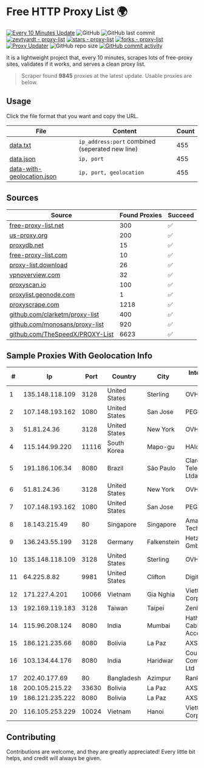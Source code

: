 
# Free HTTP Proxy List 🌍

[![Every 10 Minutes Update](https://github.com/mertguvencli/http-proxy-list/actions/workflows/main.yml/badge.svg?branch=main)](https://github.com/mertguvencli/http-proxy-list/actions/workflows/main.yml)
![GitHub](https://img.shields.io/github/license/mertguvencli/http-proxy-list)
![GitHub last commit](https://img.shields.io/github/last-commit/mertguvencli/http-proxy-list)
[![zevtyardt - proxy-list](https://img.shields.io/static/v1?label=zevtyardt&message=proxy-list&color=blue&logo=github)](https://github.com/zevtyardt/proxy-list "Go to GitHub repo")
[![stars - proxy-list](https://img.shields.io/github/stars/zevtyardt/proxy-list?style=social)](https://github.com/zevtyardt/proxy-list)
[![forks - proxy-list](https://img.shields.io/github/forks/zevtyardt/proxy-list?style=social)](https://github.com/zevtyardt/proxy-list)
[![Proxy Updater](https://github.com/zevtyardt/proxy-list/workflows/Proxy%20Updater/badge.svg)](https://github.com/zevtyardt/proxy-list/actions?query=workflow:"Proxy+Updater")
![GitHub repo size](https://img.shields.io/github/repo-size/zevtyardt/proxy-list)
[![GitHub commit activity](https://img.shields.io/github/commit-activity/m/zevtyardt/proxy-list?logo=commits)](https://github.com/zevtyardt/proxy-list/commits/main)

It is a lightweight project that, every 10 minutes, scrapes lots of free-proxy sites, validates if it works, and serves a clean proxy list.

> Scraper found **9845** proxies at the latest update. Usable proxies are below.

## Usage

Click the file format that you want and copy the URL.

|File|Content|Count|
|----|-------|-----|
|[data.txt](https://raw.githubusercontent.com/mertguvencli/http-proxy-list/main/proxy-list/data.txt)|`ip_address:port` combined (seperated new line)|455|
|[data.json](https://raw.githubusercontent.com/mertguvencli/http-proxy-list/main/proxy-list/data.json)|`ip, port`|455|
|[data-with-geolocation.json](https://raw.githubusercontent.com/mertguvencli/http-proxy-list/main/proxy-list/data-with-geolocation.json)|`ip, port, geolocation`|455|

## Sources

|Source|Found Proxies|Succeed|
|------|-------------|-------|
|[free-proxy-list.net](https://free-proxy-list.net)|300|✅|
|[us-proxy.org](https://www.us-proxy.org)|200|✅|
|[proxydb.net](http://proxydb.net)|15|✅|
|[free-proxy-list.com](https://free-proxy-list.com/?page=&port=&type%5B%5D=http&type%5B%5D=https&up_time=0&search=Search)|10|✅|
|[proxy-list.download](https://www.proxy-list.download/HTTP)|26|✅|
|[vpnoverview.com](https://vpnoverview.com/privacy/anonymous-browsing/free-proxy-servers)|32|✅|
|[proxyscan.io](https://www.proxyscan.io)|100|✅|
|[proxylist.geonode.com](https://proxylist.geonode.com/api/proxy-list?limit=300&page=1&sort_by=lastChecked&sort_type=desc&protocols=http,https)|1|✅|
|[proxyscrape.com](https://api.proxyscrape.com/v2/?request=displayproxies&protocol=http&timeout=10000&country=all&ssl=all&anonymity=all)|1218|✅|
|[github.com/clarketm/proxy-list](https://raw.githubusercontent.com/clarketm/proxy-list/master/proxy-list-raw.txt)|400|✅|
|[github.com/monosans/proxy-list](https://raw.githubusercontent.com/monosans/proxy-list/main/proxies/http.txt)|920|✅|
|[github.com/TheSpeedX/PROXY-List](https://raw.githubusercontent.com/TheSpeedX/PROXY-List/master/http.txt)|6623|✅|


## Sample Proxies With Geolocation Info

|#|Ip|Port|Country|City|Internet Service Provider|
|-|--|----|-------|----|-------------------------|
|1|135.148.118.109|3128|United States|Sterling|OVH US LLC|
|2|107.148.193.162|1080|United States|San Jose|PEG TECH INC|
|3|51.81.24.36|3128|United States|New York|OVH US LLC|
|4|115.144.99.220|11116|South Korea|Mapo-gu|HAIonNet|
|5|191.186.106.34|8080|Brazil|São Paulo|Claro NXT Telecomunicacoes Ltda|
|6|51.81.24.36|3128|United States|New York|OVH US LLC|
|7|107.148.193.162|1080|United States|San Jose|PEG TECH INC|
|8|18.143.215.49|80|Singapore|Singapore|Amazon Technologies Inc.|
|9|136.243.55.199|3128|Germany|Falkenstein|Hetzner Online GmbH|
|10|135.148.118.109|3128|United States|Sterling|OVH US LLC|
|11|64.225.8.82|9981|United States|Clifton|DigitalOcean, LLC|
|12|171.227.4.201|10066|Vietnam|Gia Nghia|Viettel Corporation|
|13|192.169.119.183|3128|Taiwan|Taipei|Zenlayer Inc|
|14|115.96.208.124|8080|India|Mumbai|Hathway IP over Cable Internet Access|
|15|186.121.235.66|8080|Bolivia|La Paz|AXS Bolivia S. A.|
|16|103.134.44.176|8080|India|Haridwar|Countrylink Communiction Pvt Ltd|
|17|202.40.177.69|80|Bangladesh|Azimpur|Ranks ITT|
|18|200.105.215.22|33630|Bolivia|La Paz|AXS Bolivia S. A.|
|19|186.121.235.222|8080|Bolivia|La Paz|AXS Bolivia S. A.|
|20|116.105.253.229|10024|Vietnam|Hanoi|Viettel Corporation|



## Contributing

Contributions are welcome, and they are greatly appreciated! Every
little bit helps, and credit will always be given.

